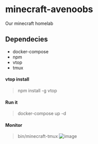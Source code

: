 # minecraft-avenoobs
Our minecraft homelab


## Dependecies
- docker-compose
- npm
- vtop
- tmux

#### vtop install

> npm install -g vtop


#### Run it

> docker-compose up -d

#### Monitor
> bin/minecraft-tmux
![image](https://user-images.githubusercontent.com/87904343/126872713-3a73e00d-5ca7-490f-98d1-dddaf851dd0d.png)

